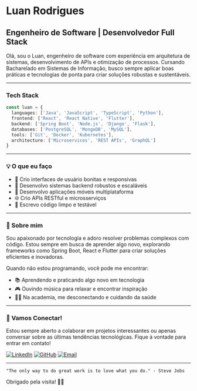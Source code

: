 # Luan Rodrigues

## Engenheiro de Software | Desenvolvedor Full Stack

Olá, sou o Luan, engenheiro de software com experiência em arquitetura de sistemas, desenvolvimento de APIs e otimização de processos. Cursando Bacharelado em Sistemas de Informação, busco sempre aplicar boas práticas e tecnologias de ponta para criar soluções robustas e sustentáveis.

---

### Tech Stack

```typescript
const luan = {
  languages: ['Java', 'JavaScript', 'TypeScript', 'Python'],
  frontend: ['React', 'React Native', 'Flutter'],
  backend: ['Spring Boot', 'Node.js', 'Django', 'Flask'],
  databases: ['PostgreSQL', 'MongoDB', 'MySQL'],
  tools: ['Git', 'Docker', 'Kubernetes'],
  architecture: ['Microservices', 'REST APIs', 'GraphQL']
}
```

---

### 💡 O que eu faço

- 🎨 Crio interfaces de usuário bonitas e responsivas
- 🔧 Desenvolvo sistemas backend robustos e escaláveis
- 📱 Desenvolvo aplicações móveis multiplataforma
- 🌐 Crio APIs RESTful e microsserviços
- 🧪 Escrevo código limpo e testável

---

### 🌟 Sobre mim

Sou apaixonado por tecnologia e adoro resolver problemas complexos com código. Estou sempre em busca de aprender algo novo, explorando frameworks como Spring Boot, React e Flutter para criar soluções eficientes e inovadoras.

Quando não estou programando, você pode me encontrar:

- 📚 Aprendendo e praticando algo novo em tecnologia
- 🎮 Ouvindo música para relaxar e encontrar inspiração
- 🏋️‍♂️ Na academia, me desconectando e cuidando da saúde

---

### 🤝 Vamos Conectar!

Estou sempre aberto a colaborar em projetos interessantes ou apenas conversar sobre as últimas tendências tecnológicas. Fique à vontade para entrar em contato!

[![LinkedIn](https://img.shields.io/badge/-LinkedIn-0A66C2?style=for-the-badge&logo=linkedin&logoColor=white)](https://www.linkedin.com/in/luanrodriguestavares)
[![GitHub](https://img.shields.io/badge/-GitHub-181717?style=for-the-badge&logo=github&logoColor=white)](https://github.com/luanrodriguestavares)
[![Email](https://img.shields.io/badge/-Email-EA4335?style=for-the-badge&logo=gmail&logoColor=white)](mailto:luanrodrigues.contatoprofissional@outlook.com)

---

```
"The only way to do great work is to love what you do." - Steve Jobs
```

Obrigado pela visita! 🚀✨

